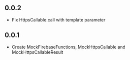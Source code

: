 ## 0.0.2
- Fix HttpsCallable.call<T> with template parameter

## 0.0.1

- Create MockFirebaseFunctions, MockHttpsCallable and MockHttpsCallableResult
